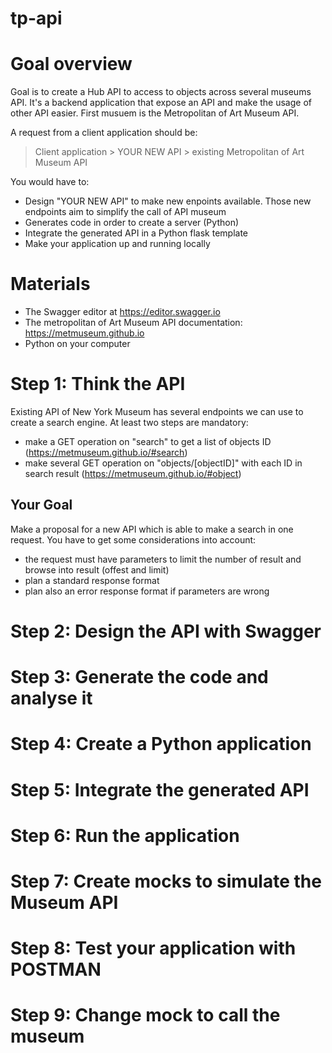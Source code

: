# tp-api

# Goal overview

Goal is to create a Hub API to access to objects across several museums API. It's a backend application that expose an API and make the usage of other API easier. First musuem is the Metropolitan of Art Museum API.

A request from a client application should be:

> Client application > YOUR NEW API > existing Metropolitan of Art Museum API


You would have to:

* Design "YOUR NEW API" to make new enpoints available. Those new endpoints aim to simplify the call of API museum
* Generates code in order to create a server (Python)
* Integrate the generated API in a Python flask template
* Make your application up and running locally

# Materials

- The Swagger editor at https://editor.swagger.io
- The metropolitan of Art Museum API documentation:  https://metmuseum.github.io
- Python on your computer
 
# Step 1: Think the API

Existing API of New York Museum has several endpoints we can use to create a search engine. At least two steps are mandatory:

- make a GET operation on "search" to get a list of objects ID (https://metmuseum.github.io/#search)
- make several GET operation on "objects/[objectID]" with each ID in search result (https://metmuseum.github.io/#object)

## Your Goal

Make a proposal for a new API which is able to make a search in one request. You have to get some considerations into account:

- the request must have parameters to limit the number of result and browse into result (offest and limit)
- plan a standard response format
- plan also an error response format if parameters are wrong

# Step 2: Design the API with Swagger

# Step 3: Generate the code and analyse it

# Step 4: Create a Python application

# Step 5: Integrate the generated API

# Step 6: Run the application

# Step 7: Create mocks to simulate the Museum API

# Step 8: Test your application with POSTMAN

# Step 9: Change mock to call the museum
